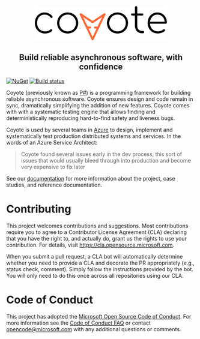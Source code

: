 <div align="center">
  <img src="/docs/assets/images/logo_color.svg" width="70%">
  <h2>Build reliable asynchronous software, with confidence</h2>
</div>

[![NuGet](https://img.shields.io/nuget/v/Microsoft.Coyote.svg)](https://www.nuget.org/packages/Microsoft.Coyote/)
[![Build status](https://dev.azure.com/foundry99/Coyote/_apis/build/status/Coyote-Windows-CI)](https://dev.azure.com/foundry99/Coyote/_build/latest?definitionId=49)

Coyote (previously known as [P#](https://github.com/p-org/PSharp)) is a programming
framework for building reliable asynchronous software.
Coyote ensures design and code remain in sync, dramatically simplifying the
addition of new features.
Coyote comes with with a systematic testing engine that allows finding and
deterministically reproducing hard-to-find safety and liveness bugs.

Coyote is used by several teams in [Azure](https://azure.microsoft.com/) to design,
implement and systematically test production distributed systems and services.
In the words of an Azure Service Architect:
> Coyote found several issues early in the dev process, this sort of issues that would
> usually bleed through into production and become very expensive to fix later

See our [documentation](docs/_learn) for more information about the project, case studies, and reference documentation.

# Contributing
This project welcomes contributions and suggestions. Most contributions require you to agree to a
Contributor License Agreement (CLA) declaring that you have the right to, and actually do, grant us
the rights to use your contribution. For details, visit https://cla.opensource.microsoft.com.

When you submit a pull request, a CLA bot will automatically determine whether you need to provide
a CLA and decorate the PR appropriately (e.g., status check, comment). Simply follow the instructions
provided by the bot. You will only need to do this once across all repositories using our CLA.

# Code of Conduct
This project has adopted the [Microsoft Open Source Code of Conduct](https://opensource.microsoft.com/codeofconduct/). For more information see the [Code of Conduct FAQ](https://opensource.microsoft.com/codeofconduct/faq/) or contact [opencode@microsoft.com](mailto:opencode@microsoft.com) with any additional questions or comments.
